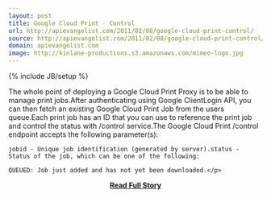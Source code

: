 ```yaml
---
layout: post
title: Google Cloud Print - Control
url: http://apievangelist.com/2011/02/08/google-cloud-print-control/
source: http://apievangelist.com/2011/02/08/google-cloud-print-control/
domain: apievangelist.com
image: http://kinlane-productions.s3.amazonaws.com/mimeo-logo.jpg
---
```

{% include JB/setup %}<p>The whole point of deploying a Google Cloud Print Proxy is to be able to manage print jobs.After authenticating using Google ClientLogin API, you can then fetch an existing Google Cloud Print Job from the users queue.Each print job has an ID that you can use to reference the print job and control the status with /control service.The Google Cloud Print /control endpoint accepts the following parameter(s): 

	jobid - Unique job identification (generated by server).status - Status of the job, which can be one of the following:

	QUEUED: Job just added and has not yet been downloaded.</p>
<center><p><a href="http://apievangelist.com/2011/02/08/google-cloud-print-control/" style='padding:25px; font-sze:18px; font-weight: bold;'>Read Full Story</a></p></center>
